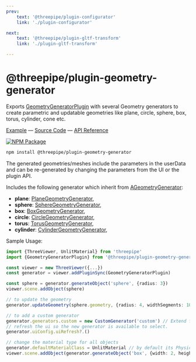 ```yaml
---
prev: 
    text: '@threepipe/plugin-configurator'
    link: './plugin-configurator'

next: 
    text: '@threepipe/plugin-gltf-transform'
    link: './plugin-gltf-transform'

---
```


# @threepipe/plugin-geometry-generator

Exports [GeometryGeneratorPlugin](https://threepipe.org/plugins/geometry-generator/docs/classes/BlendLoadPlugin.html) with several Geometry generators to create parametric and updatable geometries like plane, circle, sphere, box, torus, cylinder, cone etc.

[Example](https://threepipe.org/examples/#geometry-generator-plugin/) &mdash;
[Source Code](https://github.com/repalash/threepipe/blob/master/plugins/geometry-generator/src/index.ts) &mdash;
[API Reference](https://threepipe.org/plugins/geometry-generator/docs)

[![NPM Package](https://img.shields.io/npm/v/@threepipe/plugin-geometry-generator.svg)](https://www.npmjs.com/package/@threepipe/plugin-geometry-generator)

```bash
npm install @threepipe/plugin-geometry-generator
```

The generated geometries/meshes include the parameters in the userData and can be re-generated by changing the parameters from the UI or the plugin API.

Includes the following generator which inherit from [AGeometryGenerator](https://threepipe.org/plugins/geometry-generator/docs/classes/AGeometryGenerator.html):
- **plane**: [PlaneGeometryGenerator](https://threepipe.org/plugins/geometry-generator/docs/classes/PlaneGeometryGenerator),
- **sphere**: [SphereGeometryGenerator](https://threepipe.org/plugins/geometry-generator/docs/classes/SphereGeometryGenerator),
- **box**: [BoxGeometryGenerator](https://threepipe.org/plugins/geometry-generator/docs/classes/BoxGeometryGenerator),
- **circle**: [CircleGeometryGenerator](https://threepipe.org/plugins/geometry-generator/docs/classes/CircleGeometryGenerator),
- **torus**: [TorusGeometryGenerator](https://threepipe.org/plugins/geometry-generator/docs/classes/TorusGeometryGenerator),
- **cylinder**: [CylinderGeometryGenerator](https://threepipe.org/plugins/geometry-generator/docs/classes/CylinderGeometryGenerator),


Sample Usage:

```typescript
import {ThreeViewer, UnlitMaterial} from 'threepipe'
import {GeometryGeneratorPlugin} from '@threepipe/plugin-geometry-generator'

const viewer = new ThreeViewer({...})
const generator = viewer.addPluginSync(GeometryGeneratorPlugin)

const sphere = generator.generateObject('sphere', {radius: 3})
viewer.scene.addObject(sphere)

// to update the geometry
generator.updateGeometry(sphere.geometry, {radius: 4, widthSegments: 100})

// to add a custom generator
generator.generators.custom = new CustomGenerator('custom') // Extend from AGeometryGenerator or implement GeometryGenerator interface
// refresh the ui so the new generator is available to select.
generator.uiConfig.uiRefresh?.()

// change the material type for all objects
generator.defaultMaterialClass = UnlitMaterial // by default its PhysicalMaterial
viewer.scene.addObject(generator.generateObject('box', {width: 2, height: 2, depth: 2}))

```
